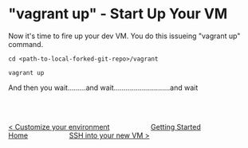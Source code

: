 # "vagrant up" - Start Up Your VM

Now it's time to fire up your dev VM.  You do this issueing "vagrant up" command.

```
cd <path-to-local-forked-git-repo>/vagrant

vagrant up
```

And then you wait.........and wait............................and wait

<br>
<br>

 [< Customize your environment](customize-environment.md) &nbsp;&nbsp;&nbsp;&nbsp;&nbsp;&nbsp;&nbsp;&nbsp;&nbsp;&nbsp;&nbsp;&nbsp;&nbsp;&nbsp;&nbsp;&nbsp;&nbsp;&nbsp;&nbsp;&nbsp;[Getting Started Home](getting-started.md)&nbsp;&nbsp;&nbsp;&nbsp;&nbsp;&nbsp;&nbsp;&nbsp;&nbsp;&nbsp;&nbsp;&nbsp;&nbsp;&nbsp;&nbsp;&nbsp;&nbsp;&nbsp;&nbsp;&nbsp;  [SSH into your new VM >](ssh-into-vm.md)

